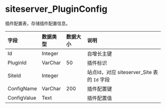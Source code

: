 # siteserver_PluginConfig

插件配置表，存储插件配置信息。

| 字段 | 数据类型 | 数据大小 | 说明 |
| :----- | :----- | :----- | :----- |
|Id	|Integer|		|自增长主键|
|PluginId|	VarChar|	50|	插件标识|
|SiteId	|Integer|		|站点Id，对应 siteserver_Site 表的 `Id` 字段|
|ConfigName	|VarChar|	200	|插件配置键|
|ConfigValue	|Text|		|插件配置值|